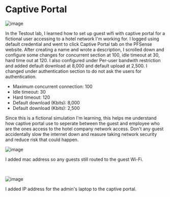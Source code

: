 <h1>Captive Portal</h1>

![image](https://github.com/user-attachments/assets/ef4f1813-161e-4d19-a2c0-14b1c32a864e)

<p>
In the Testout lab, I learned how to set up guest wifi with captive portal for a fictional user accessing to a hotel network I'm working for.
  I logged using default credential and went to click Captive Portal tab on the PFSense website. After creating a name and wrote a description, I scrolled down and configure some changes for concurrent section at 100, idle timeout at 30, hard time out at 120. I also configured under Per-user bandwith restriction and added default download at 8,000 and default upload at 2,500. I changed under authentication section to do not ask the users for authentication.
</p>


<ul>
  <li>Maximum concurrent connection: 100</li>
  <li>Idle timeout: 30</li>
  <li>Hard timeout: 120</li>
  <li>Default download (Kbits): 8,000</li>
  <li>Default download (Kbits): 2,500</li>
</ul>


<p>Since this is a fictional simulation I'm learning, this helps me understand how captive portal use to seperate between the guest and employee who are the ones access to the hotel company network access.
Don't any guest accidentally slow the internet down and reasure taking network security and reduce risk that could happen.
</p>



![image](https://github.com/user-attachments/assets/2aa22755-7b9e-41ba-b466-543fdd9cc04a)


<p>
I added mac address so any guests still routed to the guest Wi-Fi.
  
</p>


<br>



![image](https://github.com/user-attachments/assets/6b80d1d6-4dd7-4f41-b561-c3e0d399e699)

<p>I added IP address for the admin's laptop to the captive portal. </p>

<br>

